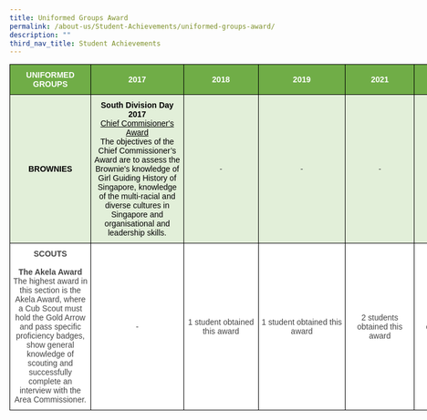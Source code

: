 ```yaml
---
title: Uniformed Groups Award
permalink: /about-us/Student-Achievements/uniformed-groups-award/
description: ""
third_nav_title: Student Achievements
---
```

<style type="text/css">
.tg  {border-collapse:collapse;border-spacing:0;margin:0px auto;}
.tg td{border-color:black;border-style:solid;border-width:1px;font-family:Arial, sans-serif;font-size:14px;
  overflow:hidden;padding:10px 5px;word-break:normal;}
.tg th{border-color:black;border-style:solid;border-width:1px;font-family:Arial, sans-serif;font-size:14px;
  font-weight:normal;overflow:hidden;padding:10px 5px;word-break:normal;}
.tg .tg-ot38{background-color:#70ad47;color:#FFF;font-weight:bold;text-align:center;vertical-align:middle}
.tg .tg-ncov{background-color:#FFF;color:#454545;text-align:center;vertical-align:middle}
.tg .tg-4va4{background-color:#E2EFD9;color:#454545;text-align:center;vertical-align:middle}
</style>
<table class="tg" style="undefined;table-layout: fixed; width: 831px">
<colgroup>
<col style="width: 142px">
<col style="width: 163px">
<col style="width: 131px">
<col style="width: 153px">
<col style="width: 121px">
<col style="width: 121px">
</colgroup>
<tbody>
  <tr>
    <td class="tg-ot38"><span style="color:white">UNIFORMED</span><br><span style="color:white">GROUPS</span></td>
    <td class="tg-ot38"><span style="color:white">2017</span></td>
    <td class="tg-ot38"><span style="color:white">2018</span></td>
    <td class="tg-ot38"><span style="color:white">2019</span></td>
    <td class="tg-ot38"><span style="color:white">2021</span></td>
    <td class="tg-ot38"><span style="color:white;background-color:#70AD47">2022</span></td>
  </tr>
  <tr>
    <td class="tg-4va4"><span style="font-weight:bold;color:black">BROWNIES</span><br> </td>
    <td class="tg-4va4"><span style="font-weight:bold;color:black">South Division Day 2017</span><br><span style="text-decoration:underline;color:black">Chief Commisioner's Award</span><br><span style="color:black">The objectives of the Chief Commissioner’s Award are to assess the Brownie's knowledge of Girl Guiding History of Singapore, knowledge of the multi-racial and diverse cultures in Singapore and organisational and leadership skills.</span></td>
    <td class="tg-4va4">-</td>
    <td class="tg-4va4">-</td>
    <td class="tg-4va4">-</td>
    <td class="tg-4va4">-</td>
  </tr>
  <tr>
    <td class="tg-ncov"><span style="font-weight:bold">SCOUTS</span><br><br><span style="font-weight:bold">The Akela Award</span><br>The highest award in this section is the Akela Award, where a Cub Scout must hold the Gold Arrow and pass specific proficiency badges, show general knowledge of scouting and successfully complete an interview with the Area Commissioner.</td>
    <td class="tg-ncov">-</td>
    <td class="tg-ncov">1 student obtained this award</td>
    <td class="tg-ncov">1 student obtained this award</td>
    <td class="tg-ncov">2 students obtained this award</td>
    <td class="tg-ncov">3 students obtained this award</td>
  </tr>
</tbody>
</table>